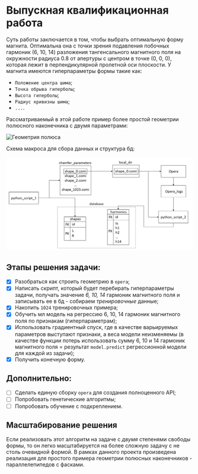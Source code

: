 # Выпускная квалификационная работа
Суть работы заключается в том, чтобы выбрать оптимальную форму магнита. Оптимальна она с точки зрения подавления побочных гармоник (6, 10, 14) разложения тангенсального магнитного поля на окружности радиуса 0.8 от апертуры с центром в точке (0, 0, 0), которая лежит в перпендикулярной пролетной оси плоскости.
У магнита имеются гиперпараметры формы такие как:
- ```Положение центра шима```;
- ```Точка обрыва гиперболы```;
- ```Высота гиперболы```;
- ```Радиус кривизны шима```;
- ```...```.

Рассматриваемый в этой работе пример более простой геометрии полюсного наконечника с двумя параметрами:

<img 
  src=https://github.com/Askash1234567890/Diplome/blob/main/pictures/рисунок_полюса.png
  alt="Геометрия полюса"
  width="500"
/>

Схема макроса для сбора данных и структура бд:

<img
  src=https://github.com/Askash1234567890/Diploma/blob/main/pictures/схема_алгоритма_сбора_данных.png
  alt='Сбор данных'
  width='900'
/>
## Этапы решения задачи:
- [x] Разобраться как строить геометрию в ```opera```;
- [x] Написать скрипт, который будет перебирать гиперпараметры задачи, получать значение *6, 10, 14* гармоник магнитного поля и записывать ее в бд - собираем *тренировочные* данные;
- [x] Накопить ```1024``` тренировочных примера;
- [x] Обучить мл модель на регрессию 6, 10, 14 гармоник магнитного поля по признакам (гиперпараметрам);
- [x] Использовать градиентный спуск, где в качестве варьируемых параметров выступают признаки, а веса модели неизменяемы (в качестве функции потерь использовать сумму 6, 10 и 14 гармоник магнитного поля = результат ```model.predict``` регрессионной модели для каждой из задачи);
- [x] Получить конечную форму.

## Дополнительно:
- [ ] Сделать единую сборку ```opera``` для создания полноценного API;
- [ ] Попробовать генетические алгоритмы;
- [ ] Попробовать обучение с подкреплением.

## Масштабирование решения
Если реализовать этот алгоритм на задаче с *двумя* степенями свободы формы, то он легко масштабируется на более сложную задачу с не столь очевидной формой. В рамках данного проекта произведена реализация для простого примера геометрии полюсных наконечников - параллелепипедов с фасками.
